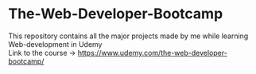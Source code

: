 # The-Web-Developer-Bootcamp
This repository contains all the major projects made by me while learning Web-development in Udemy  
Link to the course -> https://www.udemy.com/the-web-developer-bootcamp/

